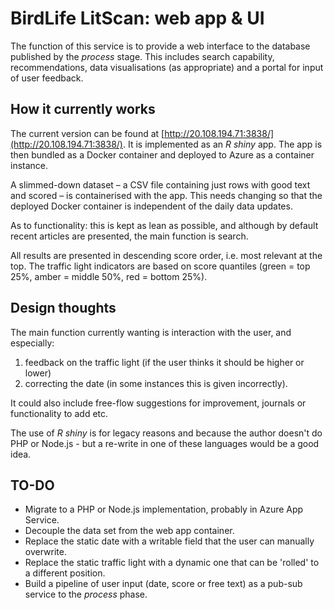 # BirdLife LitScan: web app & UI

The function of this service is to provide a web interface to the database published by the _process_ stage. This includes search capability, recommendations, data visualisations (as appropriate) and a portal for input of user feedback.

## How it currently works

The current version can be found at [http://20.108.194.71:3838/](http://20.108.194.71:3838/). It is implemented as an _R shiny_ app. The app is then bundled as a Docker container and deployed to Azure as a container instance.

A slimmed-down dataset – a CSV file containing just rows with good text and scored – is containerised with the app. This needs changing so that the deployed Docker container is independent of the daily data updates.

As to functionality: this is kept as lean as possible, and although by default recent articles are presented, the main function is search. 

All results are presented in descending score order, i.e. most relevant at the top. The traffic light indicators are based on score quantiles (green = top 25%, amber = middle 50%, red = bottom 25%). 


## Design thoughts

The main function currently wanting is interaction with the user, and especially: 

1. feedback on the traffic light (if the user thinks it should be higher or lower)
2. correcting the date (in some instances this is given incorrectly).

It could also include free-flow suggestions for improvement, journals or functionality to add etc.

The use of _R shiny_ is for legacy reasons and because the author doesn't do PHP or Node.js - but a re-write in one of these languages would be a good idea.


## TO-DO

- Migrate to a PHP or Node.js implementation, probably in Azure App Service.
- Decouple the data set from the web app container.
- Replace the static date with a writable field that the user can manually overwrite.
- Replace the static traffic light with a dynamic one that can be 'rolled' to a different position.
- Build a pipeline of user input (date, score or free text) as a pub-sub service to the _process_ phase.
